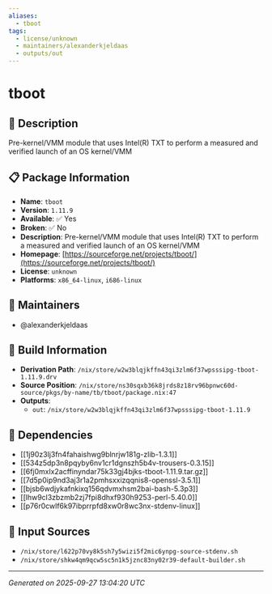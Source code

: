 ```yaml
---
aliases:
  - tboot
tags:
  - license/unknown
  - maintainers/alexanderkjeldaas
  - outputs/out
---
```


# tboot

## 📝 Description

Pre-kernel/VMM module that uses Intel(R) TXT to perform a measured and verified launch of an OS kernel/VMM

## 📋 Package Information

- **Name**: `tboot`
- **Version**: `1.11.9`
- **Available**: ✅ Yes
- **Broken**: ✅ No
- **Description**: Pre-kernel/VMM module that uses Intel(R) TXT to perform a measured and verified launch of an OS kernel/VMM
- **Homepage**: [https://sourceforge.net/projects/tboot/](https://sourceforge.net/projects/tboot/)
- **License**: `unknown`
- **Platforms**: `x86_64-linux`, `i686-linux`
## 👥 Maintainers

- @alexanderkjeldaas


## 🔧 Build Information

- **Derivation Path**: `/nix/store/w2w3blqjkffn43qi3zlm6f37wpsssipg-tboot-1.11.9.drv`
- **Source Position**: `/nix/store/ns30sqxb36k8jrds8z18rv96bpnwc60d-source/pkgs/by-name/tb/tboot/package.nix:47`
- **Outputs**:
  - `out`:  `/nix/store/w2w3blqjkffn43qi3zlm6f37wpsssipg-tboot-1.11.9`

## 🔗 Dependencies

- [[1j90z3lj3fn4fahaishwg9blnrjw181g-zlib-1.3.1]]
- [[534z5dp3n8pqyby6nv1cr1dgnszh5b4v-trousers-0.3.15]]
- [[6fj0mxlx2acffinyndar75k33gj4bjks-tboot-1.11.9.tar.gz]]
- [[7d5p0ip9nd3aj3r1a2pmhsxxizqqnis8-openssl-3.5.1]]
- [[bjsb6wdjykafnkixq156qdvmxhsm2bai-bash-5.3p3]]
- [[lhw9cl3zbzmb2zj7fpi8dhxf930h9253-perl-5.40.0]]
- [[p76r0cwlf6k97ibprrpfd8xw0r8wc3nx-stdenv-linux]]

## 📁 Input Sources

- `/nix/store/l622p70vy8k5sh7y5wizi5f2mic6ynpg-source-stdenv.sh`
- `/nix/store/shkw4qm9qcw5sc5n1k5jznc83ny02r39-default-builder.sh`

---
*Generated on 2025-09-27 13:04:20 UTC*
